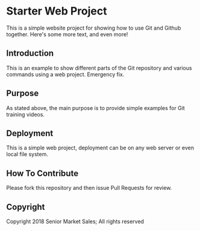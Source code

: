 # Starter Web Project
This is a simple website project for showing how to use Git and Github together. Here's some more text, and even more!
## Introduction
This is an example to show different parts of the Git repository and various commands using a web project. Emergency fix.
## Purpose
As stated above, the main purpose is to provide simple examples for Git training videos.
## Deployment
This is a simple web project, deployment can be on any web server or even local file system.
## How To Contribute
Please fork this repository and then issue Pull Requests for review.
## Copyright
Copyright 2018 Senior Market Sales; All rights reserved